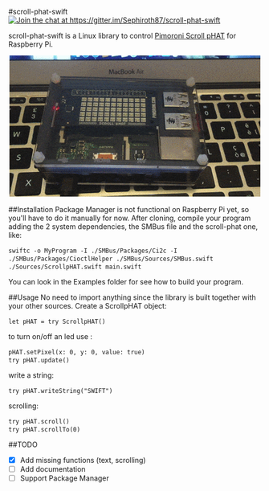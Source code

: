 #scroll-phat-swift
<a href="https://gitter.im/Sephiroth87/scroll-phat-swift?utm_source=badge&utm_medium=badge&utm_campaign=pr-badge&utm_content=badge"><img src="https://badges.gitter.im/Join%20Chat.svg" alt="Join the chat at https://gitter.im/Sephiroth87/scroll-phat-swift" /></a>

scroll-phat-swift is a Linux library to control [Pimoroni Scroll pHAT](https://shop.pimoroni.com/collections/raspberry-pi-zero/products/scroll-phat) for Raspberry Pi.

<p align="center">
	<img src="https://raw.githubusercontent.com/Sephiroth87/scroll-phat-swift/master/snake.gif" alt="Snake" />
</p>

##Installation
Package Manager is not functional on Raspberry Pi yet, so you'll have to do it manually for now.
After cloning, compile your program adding the 2 system dependencies, the SMBus file and the scroll-phat one, like:
```
swiftc -o MyProgram -I ./SMBus/Packages/Ci2c -I ./SMBus/Packages/CioctlHelper ./SMBus/Sources/SMBus.swift ./Sources/ScrollpHAT.swift main.swift
```
You can look in the Examples folder for see how to build your program.

##Usage
No need to import anything since the library is built together with your other sources.
Create a ScrollpHAT object:
```
let pHAT = try ScrollpHAT()
```
to turn on/off an led use :
```
pHAT.setPixel(x: 0, y: 0, value: true)
try pHAT.update()
```
write a string:
```
try pHAT.writeString("SWIFT")
```
scrolling:
```
try pHAT.scroll()
try pHAT.scrollTo(0)
```
##TODO
- [x] Add missing functions (text, scrolling)
- [ ] Add documentation
- [ ] Support Package Manager
